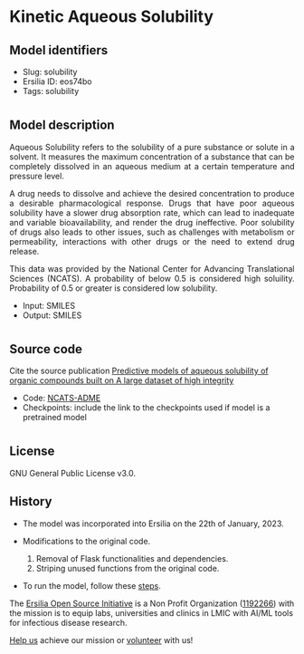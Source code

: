# **Kinetic Aqueous Solubility**

## **Model identifiers**
- Slug: solubility
- Ersilia ID: eos74bo
- Tags: solubility
#
## **Model description**
<p align="justify">
Aqueous Solubility refers to the solubility of a pure substance or solute in a solvent. It measures the maximum concentration of a substance that can be completely dissolved in an aqueous medium at a certain temperature and pressure level. 
</p>
<p align="justify">
A drug needs to dissolve and achieve the desired concentration to produce a desirable pharmacological response. Drugs that have poor aqueous solubility have a slower drug absorption rate, which can lead to inadequate and variable bioavailability, and render the drug ineffective. Poor solubility of drugs also leads to other issues, such as challenges with metabolism or permeability, interactions with other drugs or the need to extend drug release. 
</p>
<p align="justify">
This data was provided by the National Center for Advancing Translational Sciences (NCATS). A probability of below 0.5 is considered high soluility. Probability of 0.5 or greater is considered low solubility. 
</p>

- Input: SMILES
- Output: SMILES
#
## **Source code**

Cite the source publication
[Predictive models of aqueous solubility of organic compounds built on A large dataset of high integrity](https://pubmed.ncbi.nlm.nih.gov/31176566/)

- Code: [NCATS-ADME](https://github.com/ncats/ncats-adme.git)
- Checkpoints: include the link to the checkpoints used if model is a pretrained model
#
## **License**
GNU General Public License v3.0.

## **History**
- The model was incorporated into Ersilia on the 22th of January, 2023.
- Modifications to the original code.
    1. Removal of Flask functionalities and dependencies.
    2. Striping unused functions from the original code.

- To run the model, follow these [steps](model/README.md).

The [Ersilia Open Source Initiative](https://ersilia.io) is a Non Profit Organization ([1192266](https://register-of-charities.charitycommission.gov.uk/charity-search/-/charity-details/5170657/full-print)) with the mission is to equip labs, universities and clinics in LMIC with AI/ML tools for infectious disease research.

[Help us](https://www.ersilia.io/donate) achieve our mission or [volunteer](https://www.ersilia.io/volunteer) with us!
